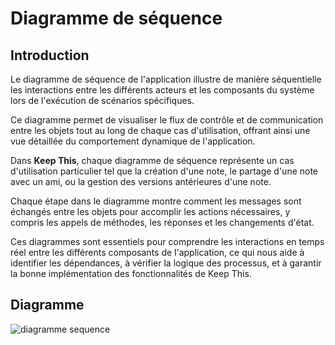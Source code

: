 # Diagramme de séquence

## Introduction 

Le diagramme de séquence de l'application illustre de manière séquentielle les interactions entre les différents acteurs et les composants du système lors de l'exécution de scénarios spécifiques.  

Ce diagramme permet de visualiser le flux de contrôle et de communication entre les objets tout au long de chaque cas d'utilisation, offrant ainsi une vue détaillée du comportement dynamique de l'application.  

Dans **Keep This**, chaque diagramme de séquence représente un cas d'utilisation particulier tel que la création d'une note, le partage d'une note avec un ami, ou la gestion des versions antérieures d'une note.  

Chaque étape dans le diagramme montre comment les messages sont échangés entre les objets pour accomplir les actions nécessaires, y compris les appels de méthodes, les réponses et les changements d'état.

Ces diagrammes sont essentiels pour comprendre les interactions en temps réel entre les différents composants de l'application, ce qui nous aide à identifier les dépendances, à vérifier la logique des processus, et à garantir la bonne implémentation des fonctionnalités de Keep This.

## Diagramme

![diagramme sequence](../Assets/diagramme-sequence.jpg)
